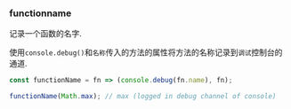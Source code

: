 ### functionname

记录一个函数的名字. 

使用`console.debug()`和`名称`传入的方法的属性将方法的名称记录到`调试`控制台的通道. 

```js
const functionName = fn => (console.debug(fn.name), fn);
```

```js
functionName(Math.max); // max (logged in debug channel of console)
```